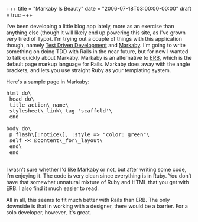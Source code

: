 +++
title = "Markaby Is Beauty"
date = "2006-07-18T03:00:00-00:00"
draft = true
+++

I've been developing a little blog app lately, more as an exercise than
anything else (though it will likely end up powering this site, as I've
grown very tired of Typo). I'm trying out a couple of things with this
application though, namely [Test Driven
Development](http://en.wikipedia.org/wiki/Test_driven_development) and
[Markaby](http://redhanded.hobix.com/inspect/markabyForRails.html). I'm
going to write something on doing TDD with Rails in the near future, but
for now I wanted to talk quickly about Markaby. Markaby is an
alternative to [ERB](http://www.ruby-doc.org/stdlib/libdoc/erb/rdoc/),
which is the default page markup language for Rails. Markaby does away
with the angle brackets, and lets you use straight Ruby as your
templating system.

Here's a sample page in Markaby:

<pre>
html do\
 head do\
 title action\_name\
 stylesheet\_link\_tag 'scaffold'\
 end

body do\
 p flash\[:notice\], :style =&gt; "color: green"\
 self &lt;&lt; @content\_for\_layout\
 end\
 end

</pre>
I wasn't sure whether I'd like Markaby or not, but after writing some
code, I'm enjoying it. The code is very clean since everything is in
Ruby. You don't have that somewhat unnatural mixture of Ruby and HTML
that you get with ERB. I also find it much easier to read.

All in all, this seems to fit much better with Rails than ERB. The only
downside is that in working with a designer, there would be a barrier.
For a solo developer, however, it's great.

